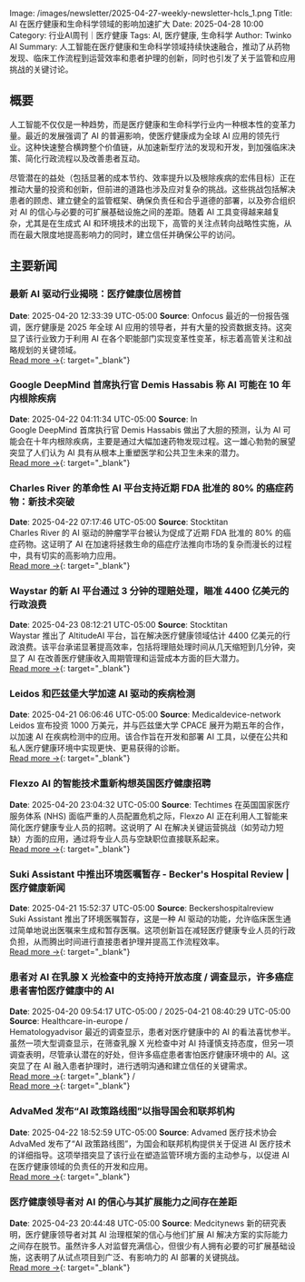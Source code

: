 Image: /images/newsletter/2025-04-27-weekly-newsletter-hcls_1.png
Title: AI 在医疗健康和生命科学领域的影响加速扩大
Date: 2025-04-28 10:00
Category: 行业AI周刊｜医疗健康
Tags: AI, 医疗健康, 生命科学
Author: Twinko AI
Summary: 人工智能在医疗健康和生命科学领域持续快速融合，推动了从药物发现、临床工作流程到运营效率和患者护理的创新，同时也引发了关于监管和应用挑战的关键讨论。

## 概要

人工智能不仅仅是一种趋势，而是医疗健康和生命科学行业内一种根本性的变革力量。最近的发展强调了 AI 的普遍影响，使医疗健康成为全球 AI 应用的领先行业。这种快速整合横跨整个价值链，从加速新型疗法的发现和开发，到加强临床决策、简化行政流程以及改善患者互动。

尽管潜在的益处（包括显著的成本节约、效率提升以及根除疾病的宏伟目标）正在推动大量的投资和创新，但前进的道路也涉及应对复杂的挑战。这些挑战包括解决患者的顾虑、建立健全的监管框架、确保负责任和合乎道德的部署，以及弥合组织对 AI 的信心与必要的可扩展基础设施之间的差距。随着 AI 工具变得越来越复杂，尤其是在生成式 AI 和环境技术的出现下，高管的关注点转向战略性实施，从而在最大限度地提高影响力的同时，建立信任并确保公平的访问。

## 主要新闻

### 最新 AI 驱动行业揭晓：医疗健康位居榜首

**Date**: 2025-04-20 12:33:39 UTC-05:00  **Source**: Onfocus
最近的一份报告强调，医疗健康是 2025 年全球 AI 应用的领导者，并有大量的投资数据支持。这突显了该行业致力于利用 AI 在各个职能部门实现变革性变革，标志着高管关注和战略规划的关键领域。  
[Read more →](https://www.onfocus.news/the-most-ai-driven-industries-revealed-healthcare-tops-the-list/){: target="_blank"}

### Google DeepMind 首席执行官 Demis Hassabis 称 AI 可能在 10 年内根除疾病

**Date**: 2025-04-22 04:11:34 UTC-05:00  **Source**: In  
Google DeepMind 首席执行官 Demis Hassabis 做出了大胆的预测，认为 AI 可能会在十年内根除疾病，主要是通过大幅加速药物发现过程。这一雄心勃勃的展望突显了人们认为 AI 具有从根本上重塑医学和公共卫生未来的潜力。  
[Read more →](https://in.mashable.com/tech/93052/ai-could-eradicate-diseases-within-10-years-says-google-deepmind-chief-demis-hassabis){: target="_blank"}

### Charles River 的革命性 AI 平台支持近期 FDA 批准的 80% 的癌症药物：新技术突破

**Date**: 2025-04-22 07:17:46 UTC-05:00  **Source**: Stocktitan  
Charles River 的 AI 驱动的肿瘤学平台被认为促成了近期 FDA 批准的 80% 的癌症药物。这证明了 AI 在加速将拯救生命的癌症疗法推向市场的复杂而漫长的过程中，具有切实的高影响力应用。  
[Read more →](https://www.stocktitan.net/news/CRL/charles-river-leverages-advanced-technology-to-expedite-oncology-gph2tko2ejbm.html){: target="_blank"}

### Waystar 的新 AI 平台通过 3 分钟的理赔处理，瞄准 4400 亿美元的行政浪费

**Date**: 2025-04-23 08:12:21 UTC-05:00  **Source**: Stocktitan  
Waystar 推出了 AltitudeAI 平台，旨在解决医疗健康领域估计 4400 亿美元的行政浪费。该平台承诺显著提高效率，包括将理赔处理时间从几天缩短到几分钟，突显了 AI 在改善医疗健康收入周期管理和运营成本方面的巨大潜力。  
[Read more →](https://www.stocktitan.net/news/WAY/waystar-launches-new-generative-ai-and-advanced-automation-across-aj4rhjaux34x.html){: target="_blank"}

### Leidos 和匹兹堡大学加速 AI 驱动的疾病检测

**Date**: 2025-04-21 06:06:46 UTC-05:00  **Source**: Medicaldevice-network  
Leidos 宣布投资 1000 万美元，并与匹兹堡大学 CPACE 展开为期五年的合作，以加速 AI 在疾病检测中的应用。该合作旨在开发和部署 AI 工具，以便在公共和私人医疗健康环境中实现更快、更易获得的诊断。  
[Read more →](https://www.medicaldevice-network.com/news/leidos-university-of-pittsburgh/){: target="_blank"}

### Flexzo AI 的智能技术重新构想英国医疗健康招聘

**Date**: 2025-04-20 23:04:32 UTC-05:00  **Source**: Techtimes
在英国国家医疗服务体系 (NHS) 面临严重的人员配置危机之际，Flexzo AI 正在利用人工智能来简化医疗健康专业人员的招聘。这说明了 AI 在解决关键运营挑战（如劳动力短缺）方面的应用，通过将专业人员与空缺职位直接联系起来。  
[Read more →](https://www.techtimes.com/articles/310069/20250420/reimagining-uk-healthcare-recruitment-flexzo-ais-smart-technology.htm){: target="_blank"}

### Suki Assistant 中推出环境医嘱暂存 - Becker's Hospital Review | 医疗健康新闻

**Date**: 2025-04-21 15:52:37 UTC-05:00  **Source**: Beckershospitalreview  
Suki Assistant 推出了环境医嘱暂存，这是一种 AI 驱动的功能，允许临床医生通过简单地说出医嘱来生成和暂存医嘱。这项创新旨在减轻医疗健康专业人员的行政负担，从而腾出时间进行直接患者护理并提高工作流程效率。  
[Read more →](https://www.beckershospitalreview.com/healthcare-information-technology/ai/introducing-ambient-order-staging-in-suki-assistant/){: target="_blank"}

### 患者对 AI 在乳腺 X 光检查中的支持持开放态度 / 调查显示，许多癌症患者害怕医疗健康中的 AI

**Date**: 2025-04-20 09:54:17 UTC-05:00 / 2025-04-21 08:40:29 UTC-05:00  **Source**: Healthcare-in-europe /  
Hematologyadvisor
最近的调查显示，患者对医疗健康中的 AI 的看法喜忧参半。虽然一项大型调查显示，在筛查乳腺 X 光检查中对 AI 持谨慎支持态度，但另一项调查表明，尽管承认潜在的好处，但许多癌症患者害怕医疗健康环境中的 AI。这突显了在 AI 融入患者护理时，进行透明沟通和建立信任的关键需求。  
[Read more →](https://healthcare-in-europe.com/en/news/patients-support-ai-mammography.html){: target="_blank"} /  
[Read more →](https://www.hematologyadvisor.com/news/many-cancer-patients-afraid-of-ai-in-health-care-survey-suggests/){: target="_blank"}

### AdvaMed 发布“AI 政策路线图”以指导国会和联邦机构

**Date**: 2025-04-22 18:52:59 UTC-05:00  **Source**: Advamed
医疗技术协会 AdvaMed 发布了“AI 政策路线图”，为国会和联邦机构提供关于促进 AI 医疗技术的详细指导。这项举措突显了该行业在塑造监管环境方面的主动参与，以促进 AI 在医疗健康领域的负责任的开发和应用。  
[Read more →](https://www.advamed.org/industry-updates/news/advamed-releases-ai-policy-roadmap-to-guide-congress-and-federal-agencies/){: target="_blank"}

### 医疗健康领导者对 AI 的信心与其扩展能力之间存在差距

**Date**: 2025-04-23 20:44:48 UTC-05:00  **Source**: Medcitynews
新的研究表明，医疗健康领导者对其 AI 治理框架的信心与他们扩展 AI 解决方案的实际能力之间存在脱节。虽然许多人对监督充满信心，但很少有人拥有必要的可扩展基础设施，这表明了从试点项目到广泛、有影响力的 AI 部署的关键挑战。  
[Read more →](https://medcitynews.com/2025/04/healthcare-ai-technology-2/){: target="_blank"}
